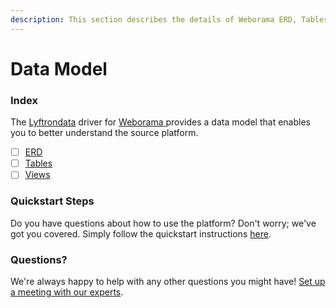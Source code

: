 ```yaml
---
description: This section describes the details of Weborama ERD, Tables, and Views.
---
```


# Data Model

### Index

The  [Lyftrondata](https://www.lyftrondata.com/) driver for [Weborama](https://www.lyftrondata.com/integration/weborama/)[ ](https://www.lyftrondata.com/integration/weborama/)provides a data model that enables you to better understand the source platform.

* [ ] [ERD](../../../marketing-analytics/weborama/data-model/erd.md)
* [ ] [Tables](../../../marketing-analytics/weborama/data-model/tables.md)
* [ ] [Views](../../../marketing-analytics/weborama/data-model/views.md)

### Quickstart Steps

Do you have questions about how to use the platform? Don't worry; we've got you covered. Simply follow the quickstart instructions [here](../../../../quickstart-steps.md).

### Questions? <a href="#questions" id="questions"></a>

We're always happy to help with any other questions you might have! [Set up a meeting with our experts](https://www.lyftrondata.com/book-a-meeting/).

